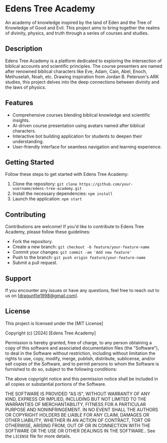 # Edens Tree Academy

An academy of knowledge inspired by the land of Eden and the Tree of Knowledge of Good and Evil. This project aims to bring together the realms of divinity, physics, and truth through a series of courses and studies.

## Description

Edens Tree Academy is a platform dedicated to exploring the intersection of biblical accounts and scientific principles. The course presenters are named after renowned biblical characters like Eve, Adam, Cain, Abel, Enoch, Methuselah, Noah, etc. Drawing inspiration from Jordan B. Peterson's ARK studies, this project delves into the deep connections between divinity and the laws of physics.

## Features

- Comprehensive courses blending biblical knowledge and scientific insights.
- AI-driven course presentation using avatars named after biblical characters.
- Interactive bot building application for students to deepen their understanding.
- User-friendly interface for seamless navigation and learning experience.

## Getting Started

Follow these steps to get started with Edens Tree Academy:

1. Clone the repository: `git clone https://github.com/your-username/edens-tree-academy.git`
2. Install the necessary dependencies: `npm install`
3. Launch the application: `npm start`

## Contributing

Contributions are welcome! If you'd like to contribute to Edens Tree Academy, please follow these guidelines:
- Fork the repository.
- Create a new branch: `git checkout -b feature/your-feature-name`
- Commit your changes: `git commit -am 'Add new feature'`
- Push to the branch: `git push origin feature/your-feature-name`
- Submit a pull request.

## Support

If you encounter any issues or have any questions, feel free to reach out to us on [dragunflie1998@gmail.com].

## License

This project is licensed under the [MIT License]

Copyright (c) [2024] [Edens Tree Academy]

Permission is hereby granted, free of charge, to any person obtaining a copy
of this software and associated documentation files (the "Software"), to deal
in the Software without restriction, including without limitation the rights
to use, copy, modify, merge, publish, distribute, sublicense, and/or sell
copies of the Software, and to permit persons to whom the Software is
furnished to do so, subject to the following conditions:

The above copyright notice and this permission notice shall be included in all
copies or substantial portions of the Software.

THE SOFTWARE IS PROVIDED "AS IS", WITHOUT WARRANTY OF ANY KIND, EXPRESS OR
IMPLIED, INCLUDING BUT NOT LIMITED TO THE WARRANTIES OF MERCHANTABILITY,
FITNESS FOR A PARTICULAR PURPOSE AND NONINFRINGEMENT. IN NO EVENT SHALL THE
AUTHORS OR COPYRIGHT HOLDERS BE LIABLE FOR ANY CLAIM, DAMAGES OR OTHER
LIABILITY, WHETHER IN AN ACTION OF CONTRACT, TORT OR OTHERWISE, ARISING FROM,
OUT OF OR IN CONNECTION WITH THE SOFTWARE OR THE USE OR OTHER DEALINGS IN THE
SOFTWARE.. 
See the `LICENSE` file for more details.
